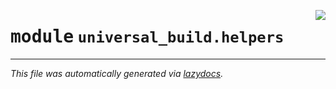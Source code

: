 <!-- markdownlint-disable -->

<a href="https://github.com/ml-tooling/universal-build/blob/main/src/universal_build/helpers/__init__.py"><img align="right" style="float:right;" src="https://img.shields.io/badge/-source-cccccc?style=flat-square"></a>

# <kbd>module</kbd> `universal_build.helpers`








---

_This file was automatically generated via [lazydocs](https://github.com/ml-tooling/lazydocs)._
